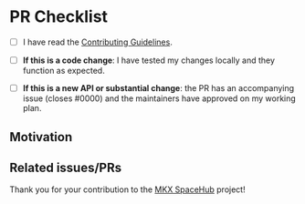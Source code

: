 # PR Checklist


- [ ] I have read the [Contributing Guidelines](https://github.com/mkeithX/mkeithx.github.io/blob/main/CONTRIBUTING.md).
- [ ] **If this is a code change**: I have tested my changes locally and they function as expected.
- [ ] **If this is a new API or substantial change**: the PR has an accompanying issue (closes #0000) and the maintainers have approved on my working plan.


## Motivation

<!-- Help us understand your motivation by explaining why you decided to make this change. Does this fix a bug? Does it close an issue? -->

## Related issues/PRs

<!-- If you haven't already, link to issues/PRs that are related to this change. This helps us develop the context and keep a rich repo history. -->



Thank you for your contribution to the [MKX SpaceHub](https://mkeithx.github.io/) project!
